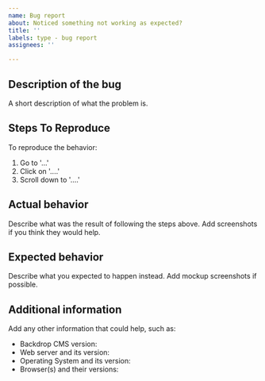 ```yaml
---
name: Bug report
about: Noticed something not working as expected?
title: ''
labels: type - bug report
assignees: ''

---
```


## Description of the bug

A short description of what the problem is.


## Steps To Reproduce

To reproduce the behavior:
1. Go to '...'
2. Click on '....'
3. Scroll down to '....'


## Actual behavior

Describe what was the result of following the steps above. Add screenshots if
you think they would help.


## Expected behavior

Describe what you expected to happen instead.
Add mockup screenshots if possible.


## Additional information

Add any other information that could help, such as:
- Backdrop CMS version:
- Web server and its version:
- Operating System and its version:
- Browser(s) and their versions:
